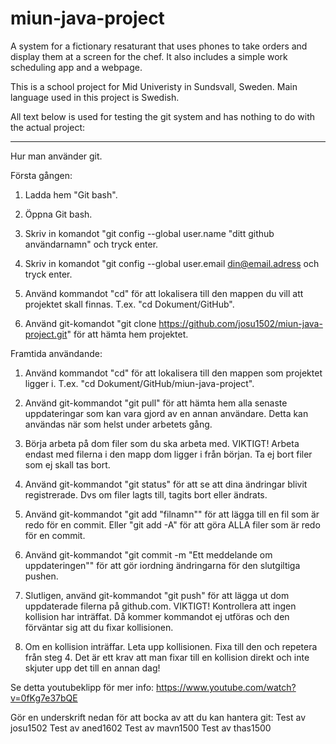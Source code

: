﻿# miun-java-project
A system for a fictionary resaturant that uses phones to take orders and display them at a screen for the chef. It also includes a simple work scheduling app and a webpage.

This is a school project for Mid Univeristy in Sundsvall, Sweden. Main language used in this project is Swedish.

All text below is used for testing the git system and has nothing to do with the actual project:

--------------------------------------------------------------------------------
Hur man använder git.

Första gången:

1. Ladda hem "Git bash".

2. Öppna Git bash.

3. Skriv in komandot "git config --global user.name "ditt github användarnamn" och tryck enter.

4. Skriv in komandot "git config --global user.email din@email.adress och tryck enter.

5. Använd kommandot "cd" för att lokalisera till den mappen du vill att projektet skall finnas. T.ex. "cd Dokument/GitHub".

6. Använd git-komandot "git clone https://github.com/josu1502/miun-java-project.git" för att hämta hem projektet.

Framtida användande:

1. Använd kommandot "cd" för att lokalisera till den mappen som projektet ligger i. T.ex. "cd Dokument/GitHub/miun-java-project".

2. Använd git-kommandot "git pull" för att hämta hem alla senaste uppdateringar som kan vara gjord av en annan användare. Detta kan användas när som helst under arbetets gång.

3. Börja arbeta på dom filer som du ska arbeta med. VIKTIGT! Arbeta endast med filerna i den mapp dom ligger i från början. Ta ej bort filer som ej skall tas bort.

4. Använd git-kommandot "git status" för att se att dina ändringar blivit registrerade. Dvs om filer lagts till, tagits bort eller ändrats.

5. Använd git-kommandot "git add "filnamn"" för att lägga till en fil som är redo för en commit. Eller "git add -A" för att göra ALLA filer som är redo för en commit.

6. Använd git-kommandot "git commit -m "Ett meddelande om uppdateringen"" för att gör iordning ändringarna för den slutgiltiga pushen.

7. Slutligen, använd git-kommandot "git push" för att lägga ut dom uppdaterade filerna på github.com. VIKTIGT! Kontrollera att ingen kollision har inträffat. Då kommer kommandot ej utföras och den förväntar sig att du fixar kollisionen.

8. Om en kollision inträffar. Leta upp kollisionen. Fixa till den och repetera från steg 4. Det är ett krav att man fixar till en kollision direkt och inte skjuter upp det till en annan dag!

Se detta youtubeklipp för mer info: https://www.youtube.com/watch?v=0fKg7e37bQE

Gör en underskrift nedan för att bocka av att du kan hantera git:
Test av josu1502
Test av aned1602
Test av mavn1500
Test av thas1500
